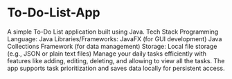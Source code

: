 # To-Do-List-App
A simple To-Do List application built using Java. 
Tech Stack
Programming Language: Java
Libraries/Frameworks:
JavaFX (for GUI development)
Java Collections Framework (for data management)
Storage: Local file storage (e.g., JSON or plain text files)
Manage your daily tasks efficiently with features like adding, editing, deleting, and allowing to view all the tasks. The app supports task prioritization and saves data locally for persistent access.
